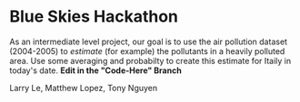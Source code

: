 # Blue Skies Hackathon

As an intermediate level project, our goal is to use the air pollution dataset (2004-2005) to *estimate*  (for example) the pollutants in a heavily polluted area. Use some averaging and probabilty to create this estimate for Itaily in today's date. **Edit in the "Code-Here" Branch**

Larry Le, Matthew Lopez, Tony Nguyen

